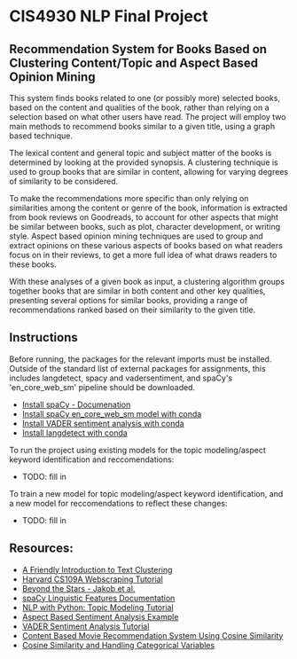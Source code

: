 # CIS4930 NLP Final Project
## Recommendation System for Books Based on Clustering Content/Topic and Aspect Based Opinion Mining
This system finds books related to one (or possibly more) selected books, based on the content and qualities of the book, rather than relying on a selection based on what other users have read. The project will employ two main methods to recommend books similar to a given title, using a graph based technique. 

The lexical content and general topic and subject matter of the books is determined by looking at the provided synopsis. A clustering technique is used to group books that are similar in content, allowing for varying degrees of similarity to be considered.

To make the recommendations more specific than only relying on similarities among the content or genre of the book, information is extracted from book reviews on Goodreads, to account for other aspects that might be similar between books, such as plot, character development, or writing style. Aspect based opinion mining techniques are used to group and extract opinions on these various aspects of books based on what readers focus on in their reviews, to get a more full idea of what draws readers to these books.

With these analyses of a given book as input, a clustering algorithm groups together books that are similar in both content and other key qualities, presenting several options for similar books, providing a range of recommendations ranked based on their similarity to the given title.

## Instructions
Before running, the packages for the relevant imports must be installed. Outside of the standard list of external packages for assignments, this includes langdetect, spacy and vadersentiment, and spaCy's 'en_core_web_sm' pipeline should be downloaded. 
* [Install spaCy - Documenation](https://spacy.io/usage)
* [Install spaCy en_core_web_sm model with conda](https://anaconda.org/conda-forge/spacy-model-en_core_web_sm)
* [Install VADER sentiment analysis with conda](https://anaconda.org/conda-forge/vadersentiment)
* [Install langdetect with conda](https://anaconda.org/conda-forge/langdetect)

To run the project using existing models for the topic modeling/aspect keyword identification and reccomendations:
* TODO: fill in

To train a new model for topic modeling/aspect keyword identification, and a new model for reccomendations to reflect these changes:
* TODO: fill in

## Resources:
* [A Friendly Introduction to Text Clustering](https://towardsdatascience.com/a-friendly-introduction-to-text-clustering-fa996bcefd04)
* [Harvard CS109A Webscraping Tutorial](https://harvard-iacs.github.io/2018-CS109A/labs/lab-2/scraping/student/)
* [Beyond the Stars - Jakob et al.](https://dl.acm.org/doi/pdf/10.1145/1651461.1651473?casa_token=zVVqi0EC7sUAAAAA:R2pPfxXXAp-iMLvddvSb46Lq2FCy-TRNVihyPpjFRfgyAYIGoEOsVRZ4Q56H0aG_ZlN7anzK1NGcfQ)
* [spaCy Linguistic Features Documentation](https://spacy.io/usage/linguistic-features)
* [NLP with Python: Topic Modeling Tutorial](https://sanjayasubedi.com.np/nlp/nlp-with-python-topic-modeling/)
* [Aspect Based Sentiment Analysis Example](https://towardsdatascience.com/aspect-based-sentiment-analysis-using-spacy-textblob-4c8de3e0d2b9)
* [VADER Sentiment Analysis Tutorial](https://www.geeksforgeeks.org/python-sentiment-analysis-using-vader/)
* [Content Based Movie Recommendation System Using Cosine Similarity](https://analyticsindiamag.com/how-to-build-a-content-based-movie-recommendation-system-in-python/)
* [Cosine Similarity and Handling Categorical Variables](https://medium.com/@rahulkuntala9/cosine-similarity-and-handling-categorical-variables-29f907951b5)

